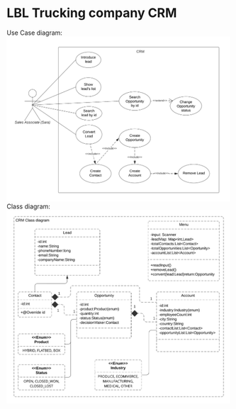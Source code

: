 # LBL Trucking company CRM

Use Case diagram:
![](https://raw.githubusercontent.com/IHJavaGrupo6/Homework2/main/CRM%20Use%20Case%20diagram.png?token=GHSAT0AAAAAABYS5733VR63OUCXJGCEZMNGYZXB2NA)
Class diagram:
![](https://raw.githubusercontent.com/IHJavaGrupo6/Homework2/main/CRM%20Class%20diagram.png?token=GHSAT0AAAAAABYS57322KNIWCO6Q2JFEJICYZXB2IQ)
